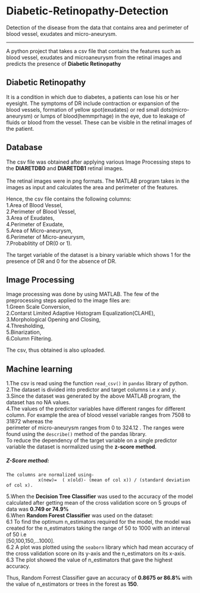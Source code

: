 # Diabetic-Retinopathy-Detection
Detection of the disease from the data that contains area and perimeter of blood vessel, exudates and micro-aneurysm.<br/><hr/>


A python project that takes a csv file that contains the features such as blood vessel, exudates and microaneurysm from the retinal images and predicts the presence of 
**Diabetic Retinopathy**

## Diabetic Retinopathy
It is a condition in which due to diabetes, a patients can lose his or her eyesight. The symptoms of DR include contraction or expansion of the blood vessels, formation of yellow spot(exudates) or red small dots(micro-aneurysm) or lumps of blood(hemmprhage) in the eye, due to leakage of fluids or blood from the vessel. These can be visible in the  retinal images of the patient.


## Database
The csv file was obtained after applying various Image Processing steps to the **DIARETDB0** and **DIARETDB1** retinal images. <br/><br/>
The retinal images were in png formats. The MATLAB program takes in the images as input and calculates the area and perimeter of the features. 

Hence, the csv file contains the following columns: \
  1.Area of Blood Vessel, \
  2.Perimeter of Blood Vessel,\
  3.Area of Exudates,\
  4.Perimeter of Exudate,\
  5.Area of Micro-aneurysm,\
  6.Perimeter of Micro-aneurysm,\
  7.Probablitity of DR(0 or 1). 
  
The target variable of the dataset is a binary variable which shows 1 for the presence of DR and 0 for the absence of DR.

## Image Processing

Image processing was done by using MATLAB.
The few of the preprocessing steps applied to the image files are:\
  1.Green Scale Conversion,\
  2.Contarst Limited Adaptive Histogram Equalization(CLAHE),\
  3.Morphological Opening and Closing,\
  4.Thresholding,\
  5.Binarization,\
  6.Column Filtering.
  
The csv, thus obtained is also uploaded.


## Machine learning 

1.The csv is read using the function `read_csv()` in `pandas` library of python. \
2.The dataset is divided into predictor and target columns i.e *x* and *y*. \
3.Since the dataset was generated by the above MATLAB program, the dataset has no NA values. \
4.The values of the predictor variables have different ranges for different column. For example the area of blood vessel variable ranges from 7508 to 31872 whereas the \
  perimeter of micro-aneurysm ranges from 0 to 324.12 . The ranges were found using the `describe()` method of the pandas library. \
  To reduce the dependency of the target variable on a single predictor variable the dataset is normalized using the **z-score method**. 
  
  ##### Z-Score method: 
    The columns are normalized using- 
                x(new)=  ( x(old)- (mean of col x)) / (standard deviation of col x). 
      
5.When the **Decision Tree Classifier** was used to the accuracy of the model calculated after getting mean of the cross validation score on 5 groups of data was **0.749 or 74.9%**\
6.When **Random Forest Classifier** was used on the dataset: \
  6.1 To find the optimum n_estimators required for the model, the model was created for the n_estimators taking the range of 50 to 1000 with an interval of 50 i.e \
      [50,100,150,...1000]. \
  6.2 A plot was plotted using the `seaborn` library which had mean accuracy of the cross validation score on its y-axis and the n_estimators on its x-axis. 
  6.3 The plot showed the value of n_estimators that gave the highest accuracy. 
   
  Thus, Random Forrest Classifier gave an accuracy of **0.8675 or 86.8%** with the value of n_estimators or trees in the forest as **150**. 
